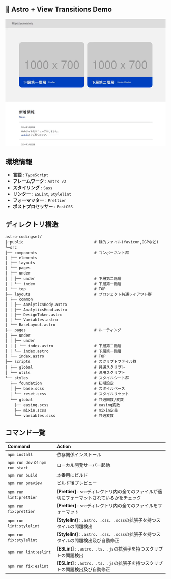 ## 👀 Astro + View Transitions Demo

![View Transitions](/public/assets/demo.gif)

## 環境情報

- **言語** : `TypeScript`
- **フレームワーク** : `Astro v3`
- **スタイリング** : `Sass`
- **リンター** : `ESLint`, `Stylelint`
- **フォーマッター** : `Prettier`
- **ポストプロセッサー** : `PostCSS`

## ディレクトリ構造

```
astro-codingset/
├─public                               # 静的ファイル(favicon,OGPなど)
└─src
├── components                         # コンポーネント群
│ ├── elements
│ ├── layouts
│ └── pages
│ ├── under
│ │ ├── under                          # 下層第二階層
│ │ └── index                          # 下層第一階層
│ └── top                              # TOP
├── layouts                            # プロジェクト共通レイアウト群
│ ├── common
│ │ ├── AnalyticsBody.astro
│ │ ├── AnalyticsHead.astro
│ │ ├── DesignToken.astro
│ │ └── Variables.astro
│ └── BaseLayout.astro
├── pages                              # ルーティング
│ ├── under
│ │ ├── under
│ │ │ └── index.astro                  # 下層第二階層
│ │ └── index.astro                    # 下層第一階層
│ └── index.astro                      # TOP
├── scripts                            # スクリプトファイル群
│ ├── global                           # 共通スクリプト
│ └── utils                            # 汎用スクリプト
└── styles                             # スタイルシート群
  ├── foundation                       # 初期設定
  │ ├── base.scss                      # スタイルベース
  │ └── reset.scss                     # スタイルリセット
  └── global                           # 共通関数/変数
    ├── easing.scss                    # easing変数
    ├── mixin.scss                     # mixin定義
    └── variables.scss                 # 共通変数
```

## コマンド一覧

| Command                          | Action                                                                                         |
| :------------------------------- | :--------------------------------------------------------------------------------------------- |
| `npm install`                    | 依存関係インストール                                                                           |
| `npm run dev` or `npm run start` | ローカル開発サーバー起動                                                                       |
| `npm run build`                  | 本番用にビルド                                                                                 |
| `npm run preview`                | ビルド後プレビュー                                                                             |
| `npm run lint:prettier`          | **[Prettier]** : `src`ディレクトリ内の全てのファイルが適切にフォーマットされているかをチェック |
| `npm run fix:prettier`           | **[Prettier]** : `src`ディレクトリ内の全てのファイルをフォーマット                             |
| `npm run lint:stylelint`         | **[Stylelint]** : `.astro`、`.css`、`.scss`の拡張子を持つスタイルの問題検出                    |
| `npm run fix:stylelint`          | **[Stylelint]** : `.astro`、`.css`、`.scss`の拡張子を持つスタイルの問題検出及び自動修正        |
| `npm run lint:eslint`            | **[ESLint]** : `.astro`、`.ts`、`.js`の拡張子を持つスクリプトの問題検出                        |
| `npm run fix:eslint`             | **[ESLint]** : `.astro`、`.ts`、`.js`の拡張子を持つスクリプトの問題検出及び自動修正            |
